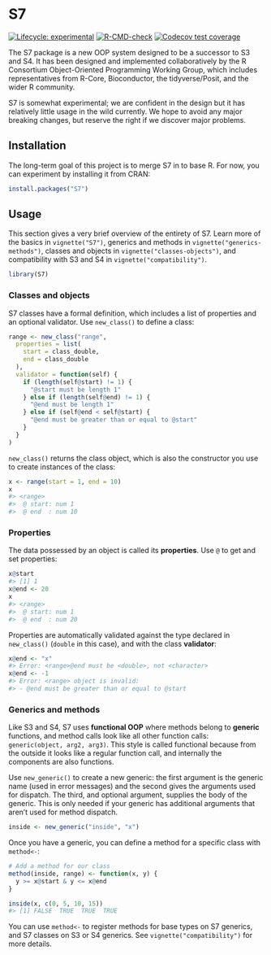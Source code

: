 
<!-- README.md is generated from README.Rmd. Please edit that file -->

# S7

<!-- badges: start -->

[![Lifecycle:
experimental](https://img.shields.io/badge/lifecycle-experimental-orange.svg)](https://lifecycle.r-lib.org/articles/stages.html#experimental)
[![R-CMD-check](https://github.com/RConsortium/S7/actions/workflows/R-CMD-check.yaml/badge.svg)](https://github.com/RConsortium/S7/actions/workflows/R-CMD-check.yaml)
[![Codecov test
coverage](https://codecov.io/gh/RConsortium/S7/branch/main/graph/badge.svg)](https://app.codecov.io/gh/RConsortium/S7?branch=main)
<!-- badges: end -->

The S7 package is a new OOP system designed to be a successor to S3 and
S4. It has been designed and implemented collaboratively by the R
Consortium Object-Oriented Programming Working Group, which includes
representatives from R-Core, Bioconductor, the tidyverse/Posit, and the
wider R community.

S7 is somewhat experimental; we are confident in the design but it has
relatively little usage in the wild currently. We hope to avoid any
major breaking changes, but reserve the right if we discover major
problems.

## Installation

The long-term goal of this project is to merge S7 in to base R. For now,
you can experiment by installing it from CRAN:

``` r
install.packages("S7")
```

## Usage

This section gives a very brief overview of the entirety of S7. Learn
more of the basics in `vignette("S7")`, generics and methods in
`vignette("generics-methods")`, classes and objects in
`vignette("classes-objects")`, and compatibility with S3 and S4 in
`vignette("compatibility")`.

``` r
library(S7)
```

### Classes and objects

S7 classes have a formal definition, which includes a list of properties
and an optional validator. Use `new_class()` to define a class:

``` r
range <- new_class("range",
  properties = list(
    start = class_double,
    end = class_double
  ),
  validator = function(self) {
    if (length(self@start) != 1) {
      "@start must be length 1"
    } else if (length(self@end) != 1) {
      "@end must be length 1"
    } else if (self@end < self@start) {
      "@end must be greater than or equal to @start"
    }
  }
)
```

`new_class()` returns the class object, which is also the constructor
you use to create instances of the class:

``` r
x <- range(start = 1, end = 10)
x
#> <range>
#>  @ start: num 1
#>  @ end  : num 10
```

### Properties

The data possessed by an object is called its **properties**. Use `@` to
get and set properties:

``` r
x@start
#> [1] 1
x@end <- 20
x
#> <range>
#>  @ start: num 1
#>  @ end  : num 20
```

Properties are automatically validated against the type declared in
`new_class()` (`double` in this case), and with the class **validator**:

``` r
x@end <- "x"
#> Error: <range>@end must be <double>, not <character>
x@end <- -1
#> Error: <range> object is invalid:
#> - @end must be greater than or equal to @start
```

### Generics and methods

Like S3 and S4, S7 uses **functional OOP** where methods belong to
**generic** functions, and method calls look like all other function
calls: `generic(object, arg2, arg3)`. This style is called functional
because from the outside it looks like a regular function call, and
internally the components are also functions.

Use `new_generic()` to create a new generic: the first argument is the
generic name (used in error messages) and the second gives the arguments
used for dispatch. The third, and optional argument, supplies the body
of the generic. This is only needed if your generic has additional
arguments that aren’t used for method dispatch.

``` r
inside <- new_generic("inside", "x")
```

Once you have a generic, you can define a method for a specific class
with `method<-`:

``` r
# Add a method for our class
method(inside, range) <- function(x, y) {
  y >= x@start & y <= x@end
}

inside(x, c(0, 5, 10, 15))
#> [1] FALSE  TRUE  TRUE  TRUE
```

You can use `method<-` to register methods for base types on S7
generics, and S7 classes on S3 or S4 generics. See
`vignette("compatibility")` for more details.
